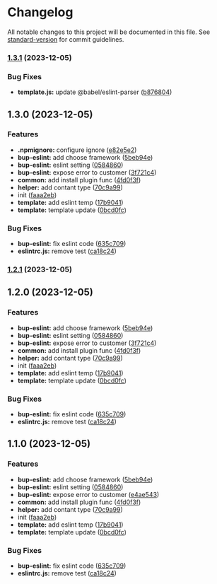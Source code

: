 # Changelog

All notable changes to this project will be documented in this file. See [standard-version](https://github.com/conventional-changelog/standard-version) for commit guidelines.

### [1.3.1](https://github.com/newObjectccc/bulp/compare/v1.3.0...v1.3.1) (2023-12-05)


### Bug Fixes

* **template.js:** update @babel/eslint-parser ([b876804](https://github.com/newObjectccc/bulp/commit/b876804e8b812fb2850b476b58d151642d1a7f1f))

## 1.3.0 (2023-12-05)


### Features

* **.npmignore:** configure ignore ([e82e5e2](https://github.com/newObjectccc/bulp/commit/e82e5e2be3e7b2390d48645a820c239923b06e60))
* **bup-eslint:** add choose framework ([5beb94e](https://github.com/newObjectccc/bulp/commit/5beb94e1ac582c97447bc4f9c4399fa923f469e9))
* **bup-eslint:** eslint setting ([0584860](https://github.com/newObjectccc/bulp/commit/0584860686503100329d562cfb4ee1af5b808fdb))
* **bup-eslint:** expose error to customer ([3f721c4](https://github.com/newObjectccc/bulp/commit/3f721c4e42dace1b2db049d4cbd7c61e29eeca39))
* **common:** add install plugin func ([4fd0f3f](https://github.com/newObjectccc/bulp/commit/4fd0f3f91abc1859b46f07acce7a28ac857a6e04))
* **helper:** add contant type ([70c9a99](https://github.com/newObjectccc/bulp/commit/70c9a9938626a739ff0fa4e66d50ab276ea09e8b))
* init ([faaa2eb](https://github.com/newObjectccc/bulp/commit/faaa2eb8dd68347ad80857a7426c85e8eccb33b5))
* **template:** add eslint temp ([17b9041](https://github.com/newObjectccc/bulp/commit/17b90414e42bd7b26b797ab8af2ccc12f727e710))
* **template:** template update ([0bcd0fc](https://github.com/newObjectccc/bulp/commit/0bcd0fcf6760fb83162f626e6d5d3dd512a7c9b1))


### Bug Fixes

* **bup-eslint:** fix eslint code ([635c709](https://github.com/newObjectccc/bulp/commit/635c7099acc6830b9d473d54e3e66c136f51c03d))
* **eslintrc.js:** remove test ([ca18c24](https://github.com/newObjectccc/bulp/commit/ca18c24d611029f7d24539bde029b827a667ec5f))

### [1.2.1](https://github.com/newObjectccc/bup/compare/v1.2.0...v1.2.1) (2023-12-05)

## 1.2.0 (2023-12-05)


### Features

* **bup-eslint:** add choose framework ([5beb94e](https://github.com/newObjectccc/bup/commit/5beb94e1ac582c97447bc4f9c4399fa923f469e9))
* **bup-eslint:** eslint setting ([0584860](https://github.com/newObjectccc/bup/commit/0584860686503100329d562cfb4ee1af5b808fdb))
* **bup-eslint:** expose error to customer ([3f721c4](https://github.com/newObjectccc/bup/commit/3f721c4e42dace1b2db049d4cbd7c61e29eeca39))
* **common:** add install plugin func ([4fd0f3f](https://github.com/newObjectccc/bup/commit/4fd0f3f91abc1859b46f07acce7a28ac857a6e04))
* **helper:** add contant type ([70c9a99](https://github.com/newObjectccc/bup/commit/70c9a9938626a739ff0fa4e66d50ab276ea09e8b))
* init ([faaa2eb](https://github.com/newObjectccc/bup/commit/faaa2eb8dd68347ad80857a7426c85e8eccb33b5))
* **template:** add eslint temp ([17b9041](https://github.com/newObjectccc/bup/commit/17b90414e42bd7b26b797ab8af2ccc12f727e710))
* **template:** template update ([0bcd0fc](https://github.com/newObjectccc/bup/commit/0bcd0fcf6760fb83162f626e6d5d3dd512a7c9b1))


### Bug Fixes

* **bup-eslint:** fix eslint code ([635c709](https://github.com/newObjectccc/bup/commit/635c7099acc6830b9d473d54e3e66c136f51c03d))
* **eslintrc.js:** remove test ([ca18c24](https://github.com/newObjectccc/bup/commit/ca18c24d611029f7d24539bde029b827a667ec5f))

## 1.1.0 (2023-12-05)


### Features

* **bup-eslint:** add choose framework ([5beb94e](https://github.com/newObjectccc/bup/commit/5beb94e1ac582c97447bc4f9c4399fa923f469e9))
* **bup-eslint:** eslint setting ([0584860](https://github.com/newObjectccc/bup/commit/0584860686503100329d562cfb4ee1af5b808fdb))
* **bup-eslint:** expose error to customer ([e4ae543](https://github.com/newObjectccc/bup/commit/e4ae5438349af6b1ba792c9f23b1430c83245a64))
* **common:** add install plugin func ([4fd0f3f](https://github.com/newObjectccc/bup/commit/4fd0f3f91abc1859b46f07acce7a28ac857a6e04))
* **helper:** add contant type ([70c9a99](https://github.com/newObjectccc/bup/commit/70c9a9938626a739ff0fa4e66d50ab276ea09e8b))
* init ([faaa2eb](https://github.com/newObjectccc/bup/commit/faaa2eb8dd68347ad80857a7426c85e8eccb33b5))
* **template:** add eslint temp ([17b9041](https://github.com/newObjectccc/bup/commit/17b90414e42bd7b26b797ab8af2ccc12f727e710))
* **template:** template update ([0bcd0fc](https://github.com/newObjectccc/bup/commit/0bcd0fcf6760fb83162f626e6d5d3dd512a7c9b1))


### Bug Fixes

* **bup-eslint:** fix eslint code ([635c709](https://github.com/newObjectccc/bup/commit/635c7099acc6830b9d473d54e3e66c136f51c03d))
* **eslintrc.js:** remove test ([ca18c24](https://github.com/newObjectccc/bup/commit/ca18c24d611029f7d24539bde029b827a667ec5f))
